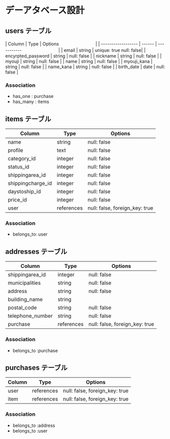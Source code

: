 # デーアタベース設計

## users テーブル

| Column               | Type   | Options     　　　　　　　　|
| ------------------   | ------ | ----------- 　　　　　　　　|
| email                | string | unique: true  null: false|
| encyrpted_password   | string | null: false              |
| nickname             | string | null: false              |
| myouji               | string | null: false              |
| name                 | string | null: false              |
| myouji_kana          | string | null: false              |
| name_kana            | string | null: false              |
| birth_date           | date   | null: false              |

### Association

- has_one  : purchase
- has_many : items

## items テーブル

| Column              | Type       | Options                        |
| ----------          | ---------- | ------------------------------ |
| name                | string     | null: false                    |
| profile             | text       | null: false                    |
| category_id         | integer    | null: false                    |
| status_id           | integer    | null: false                    |
| shippingarea_id     | integer    | null: false                    |
| shippingcharge_id   | integer    | null: false                    |
| daystoship_id       | integer    | null: false                    |
| price_id　　　       | integer    | null: false                    |
| user                | references | null: false, foreign_key: true |


### Association

- belongs_to: user



## addresses テーブル

| Column           | Type       | Options                        |
| ------------     | ---------- | ------------------------------ |
| shippingarea_id  | integer    | null: false                    |
| municipalities   | string     | null: false                    |
| address          | string     | null: false                    |
| building_name    | string     |                                |
| postal_code      | string     | null: false                    |
| telephone_number | string     | null: false                    |
| purchase         | references | null: false, foreign_key: true |

### Association

- belongs_to :purchase




## purchases テーブル

| Column        | Type       | Options                        |
| ------------  | ---------- | ------------------------------ |
| user          | references | null: false, foreign_key: true |
| item          | references | null: false, foreign_key: true |


### Association


- belongs_to :address
- belongs_to :user

